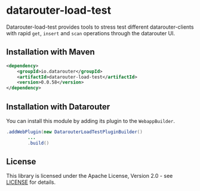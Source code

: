# datarouter-load-test

Datarouter-load-test provides tools to stress test different datarouter-clients with rapid `get`, `insert` and `scan`
 operations through the datarouter UI.

## Installation with Maven

```xml
<dependency>
	<groupId>io.datarouter</groupId>
	<artifactId>datarouter-load-test</artifactId>
	<version>0.0.58</version>
</dependency>
```

## Installation with Datarouter

You can install this module by adding its plugin to the `WebappBuilder`.

```java
.addWebPlugin(new DatarouterLoadTestPluginBuilder()
		...
		.build()
```

## License

This library is licensed under the Apache License, Version 2.0 - see [LICENSE](../LICENSE) for details.
